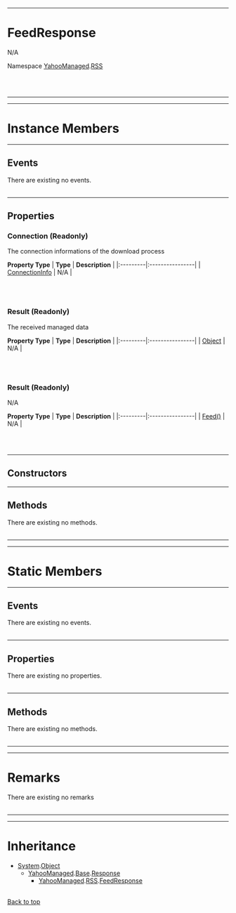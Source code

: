 
---


# FeedResponse #
N/A

Namespace [YahooManaged](namespaceYahooManaged.md).[RSS](namespaceYahooManagedRSS.md)



<br></br>

---


---

# Instance Members #

---

## Events ##

There are existing no events.
<br></br>


---

## Properties ##

### Connection (Readonly) ###
The connection informations of the download process

**Property Type**
| **Type** | **Description** |
|:---------|:----------------|
| [ConnectionInfo](classConnectionInfo#.md) | N/A             |

<br></br>
### Result (Readonly) ###
The received managed data

**Property Type**
| **Type** | **Description** |
|:---------|:----------------|
| [Object](http://msdn.microsoft.com/en-US/library/system.object.aspx) | N/A             |

<br></br>
### Result (Readonly) ###
N/A

**Property Type**
| **Type** | **Description** |
|:---------|:----------------|
| [Feed()](classFeed#.md) | N/A             |

<br></br>


---

## Constructors ##



---

## Methods ##

There are existing no methods.
<br></br>


---


---

# Static Members #

---

## Events ##

There are existing no events.
<br></br>


---

## Properties ##

There are existing no properties.
<br></br>


---

## Methods ##

There are existing no methods.
<br></br>


---


---

# Remarks #

There are existing no remarks
<br></br>


---


---

# Inheritance #

  * [System](http://msdn.microsoft.com/en-US/library/system.aspx).[Object](http://msdn.microsoft.com/en-US/library/system.object.aspx)
    * [YahooManaged](namespaceYahooManaged.md).[Base](namespaceYahooManagedBase.md).[Response](classResponse#.md)
      * [YahooManaged](namespaceYahooManaged.md).[RSS](namespaceYahooManagedRSS.md).[FeedResponse](classFeedResponse#.md)
<br></br>

[Back to top](classFeedResponse#FeedResponse.md)